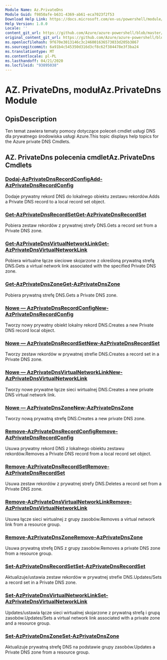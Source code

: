 ```yaml
---
Module Name: Az.PrivateDns
Module Guid: f9850afe-b631-4369-ab61-eca7023f2f53
Download Help Link: https://docs.microsoft.com/en-us/powershell/module/az.privatedns
Help Version: 1.0.0
Locale: ''
content_git_url: https://github.com/Azure/azure-powershell/blob/master/src/PrivateDns/PrivateDns/help/Az.PrivateDNS.md
original_content_git_url: https://github.com/Azure/azure-powershell/blob/master/src/PrivateDns/PrivateDns/help/Az.PrivateDNS.md
ms.openlocfilehash: 9f670e3013146c3c246001636573033d205b3867
ms.sourcegitcommit: 6a91b4c545350d316d3cf8c62f384478e3f3ba24
ms.translationtype: MT
ms.contentlocale: pl-PL
ms.lasthandoff: 04/21/2020
ms.locfileid: "93895038"
---
```

# <span data-ttu-id="faccf-101">AZ. PrivateDns, moduł</span><span class="sxs-lookup"><span data-stu-id="faccf-101">Az.PrivateDns Module</span></span>
## <span data-ttu-id="faccf-102">Opis</span><span class="sxs-lookup"><span data-stu-id="faccf-102">Description</span></span>
<span data-ttu-id="faccf-103">Ten temat zawiera tematy pomocy dotyczące poleceń cmdlet usługi DNS dla prywatnego środowiska usługi Azure.</span><span class="sxs-lookup"><span data-stu-id="faccf-103">This topic displays help topics for the Azure private DNS Cmdlets.</span></span>

## <span data-ttu-id="faccf-104">AZ. PrivateDns polecenia cmdlet</span><span class="sxs-lookup"><span data-stu-id="faccf-104">Az.PrivateDns Cmdlets</span></span>
### [<span data-ttu-id="faccf-105">Dodaj-AzPrivateDnsRecordConfig</span><span class="sxs-lookup"><span data-stu-id="faccf-105">Add-AzPrivateDnsRecordConfig</span></span>](Add-AzPrivateDnsRecordConfig.md)
<span data-ttu-id="faccf-106">Dodaje prywatny rekord DNS do lokalnego obiektu zestawu rekordów.</span><span class="sxs-lookup"><span data-stu-id="faccf-106">Adds a Private DNS record to a local record set object.</span></span>

### [<span data-ttu-id="faccf-107">Get-AzPrivateDnsRecordSet</span><span class="sxs-lookup"><span data-stu-id="faccf-107">Get-AzPrivateDnsRecordSet</span></span>](Get-AzPrivateDnsRecordSet.md)
<span data-ttu-id="faccf-108">Pobiera zestaw rekordów z prywatnej strefy DNS.</span><span class="sxs-lookup"><span data-stu-id="faccf-108">Gets a record set from a Private DNS zone.</span></span>

### [<span data-ttu-id="faccf-109">Get-AzPrivateDnsVirtualNetworkLink</span><span class="sxs-lookup"><span data-stu-id="faccf-109">Get-AzPrivateDnsVirtualNetworkLink</span></span>](Get-AzPrivateDnsVirtualNetworkLink.md)
<span data-ttu-id="faccf-110">Pobiera wirtualne łącze sieciowe skojarzone z określoną prywatną strefą DNS.</span><span class="sxs-lookup"><span data-stu-id="faccf-110">Gets a virtual network link associated with the specified Private DNS zone.</span></span>

### [<span data-ttu-id="faccf-111">Get-AzPrivateDnsZone</span><span class="sxs-lookup"><span data-stu-id="faccf-111">Get-AzPrivateDnsZone</span></span>](Get-AzPrivateDnsZone.md)
<span data-ttu-id="faccf-112">Pobiera prywatną strefę DNS.</span><span class="sxs-lookup"><span data-stu-id="faccf-112">Gets a Private DNS zone.</span></span>

### [<span data-ttu-id="faccf-113">Nowe — AzPrivateDnsRecordConfig</span><span class="sxs-lookup"><span data-stu-id="faccf-113">New-AzPrivateDnsRecordConfig</span></span>](New-AzPrivateDnsRecordConfig.md)
<span data-ttu-id="faccf-114">Tworzy nowy prywatny obiekt lokalny rekord DNS.</span><span class="sxs-lookup"><span data-stu-id="faccf-114">Creates a new Private DNS record local object.</span></span>

### [<span data-ttu-id="faccf-115">Nowe — AzPrivateDnsRecordSet</span><span class="sxs-lookup"><span data-stu-id="faccf-115">New-AzPrivateDnsRecordSet</span></span>](New-AzPrivateDnsRecordSet.md)
<span data-ttu-id="faccf-116">Tworzy zestaw rekordów w prywatnej strefie DNS.</span><span class="sxs-lookup"><span data-stu-id="faccf-116">Creates a record set in a Private DNS zone.</span></span>

### [<span data-ttu-id="faccf-117">Nowe — AzPrivateDnsVirtualNetworkLink</span><span class="sxs-lookup"><span data-stu-id="faccf-117">New-AzPrivateDnsVirtualNetworkLink</span></span>](New-AzPrivateDnsVirtualNetworkLink.md)
<span data-ttu-id="faccf-118">Tworzy nowe prywatne łącze sieci wirtualnej DNS.</span><span class="sxs-lookup"><span data-stu-id="faccf-118">Creates a new private DNS virtual network link.</span></span>

### [<span data-ttu-id="faccf-119">Nowe — AzPrivateDnsZone</span><span class="sxs-lookup"><span data-stu-id="faccf-119">New-AzPrivateDnsZone</span></span>](New-AzPrivateDnsZone.md)
<span data-ttu-id="faccf-120">Tworzy nową prywatną strefę DNS.</span><span class="sxs-lookup"><span data-stu-id="faccf-120">Creates a new private DNS zone.</span></span>

### [<span data-ttu-id="faccf-121">Remove-AzPrivateDnsRecordConfig</span><span class="sxs-lookup"><span data-stu-id="faccf-121">Remove-AzPrivateDnsRecordConfig</span></span>](Remove-AzPrivateDnsRecordConfig.md)
<span data-ttu-id="faccf-122">Usuwa prywatny rekord DNS z lokalnego obiektu zestawu rekordów.</span><span class="sxs-lookup"><span data-stu-id="faccf-122">Removes a Private DNS record from a local record set object.</span></span>

### [<span data-ttu-id="faccf-123">Remove-AzPrivateDnsRecordSet</span><span class="sxs-lookup"><span data-stu-id="faccf-123">Remove-AzPrivateDnsRecordSet</span></span>](Remove-AzPrivateDnsRecordSet.md)
<span data-ttu-id="faccf-124">Usuwa zestaw rekordów z prywatnej strefy DNS.</span><span class="sxs-lookup"><span data-stu-id="faccf-124">Deletes a record set from a Private DNS zone.</span></span>

### [<span data-ttu-id="faccf-125">Remove-AzPrivateDnsVirtualNetworkLink</span><span class="sxs-lookup"><span data-stu-id="faccf-125">Remove-AzPrivateDnsVirtualNetworkLink</span></span>](Remove-AzPrivateDnsVirtualNetworkLink.md)
<span data-ttu-id="faccf-126">Usuwa łącze sieci wirtualnej z grupy zasobów.</span><span class="sxs-lookup"><span data-stu-id="faccf-126">Removes a virtual network link from a resource group.</span></span>

### [<span data-ttu-id="faccf-127">Remove-AzPrivateDnsZone</span><span class="sxs-lookup"><span data-stu-id="faccf-127">Remove-AzPrivateDnsZone</span></span>](Remove-AzPrivateDnsZone.md)
<span data-ttu-id="faccf-128">Usuwa prywatną strefę DNS z grupy zasobów.</span><span class="sxs-lookup"><span data-stu-id="faccf-128">Removes a private DNS zone from a resource group.</span></span>

### [<span data-ttu-id="faccf-129">Set-AzPrivateDnsRecordSet</span><span class="sxs-lookup"><span data-stu-id="faccf-129">Set-AzPrivateDnsRecordSet</span></span>](Set-AzPrivateDnsRecordSet.md)
<span data-ttu-id="faccf-130">Aktualizuje/ustawia zestaw rekordów w prywatnej strefie DNS.</span><span class="sxs-lookup"><span data-stu-id="faccf-130">Updates/Sets a record set in a Private DNS zone.</span></span>

### [<span data-ttu-id="faccf-131">Set-AzPrivateDnsVirtualNetworkLink</span><span class="sxs-lookup"><span data-stu-id="faccf-131">Set-AzPrivateDnsVirtualNetworkLink</span></span>](Set-AzPrivateDnsVirtualNetworkLink.md)
<span data-ttu-id="faccf-132">Updates/ustawia łącze sieci wirtualnej skojarzone z prywatną strefą i grupą zasobów.</span><span class="sxs-lookup"><span data-stu-id="faccf-132">Updates/Sets a virtual network link associated with a private zone and a resource group.</span></span>

### [<span data-ttu-id="faccf-133">Set-AzPrivateDnsZone</span><span class="sxs-lookup"><span data-stu-id="faccf-133">Set-AzPrivateDnsZone</span></span>](Set-AzPrivateDnsZone.md)
<span data-ttu-id="faccf-134">Aktualizuje prywatną strefę DNS na podstawie grupy zasobów.</span><span class="sxs-lookup"><span data-stu-id="faccf-134">Updates a Private DNS zone from a resource group.</span></span>

